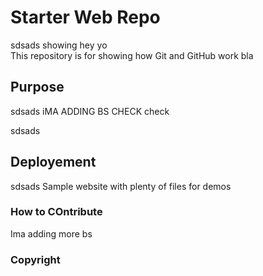 # Starter Web Repo
sdsads
showing
hey yo			
This repository is for showing how Git and GitHub work
bla

## Purpose
sdsads
iMA ADDING BS
CHECK check


sdsads
## Deployement
sdsads
Sample website with plenty of files for demos

### How to COntribute

Ima adding more bs


### Copyright
